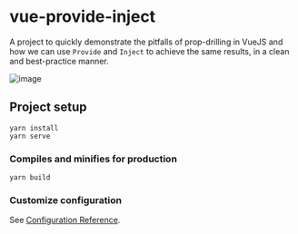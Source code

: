 # vue-provide-inject

A project to quickly demonstrate the pitfalls of prop-drilling in VueJS and how we can use `Provide` and `Inject` to achieve the same results, in a clean and best-practice manner.

![image](https://user-images.githubusercontent.com/10387015/188952578-664042f5-02e5-40c3-931f-1aad0eaef7d3.png)


## Project setup
```
yarn install
yarn serve
```

### Compiles and minifies for production
```
yarn build
```

### Customize configuration
See [Configuration Reference](https://cli.vuejs.org/config/).
